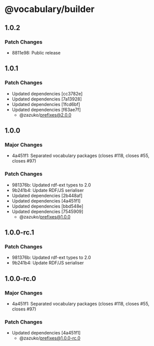 # @vocabulary/builder

## 1.0.2

### Patch Changes

- 8811e98: Public release

## 1.0.1

### Patch Changes

- Updated dependencies [cc3782e]
- Updated dependencies [7a13928]
- Updated dependencies [1fcd6bf]
- Updated dependencies [f63ae7f]
  - @zazuko/prefixes@2.0.0

## 1.0.0

### Major Changes

- 4a451f1: Separated vocabulary packages (closes #118, closes #55, closes #97)

### Patch Changes

- 981376b: Updated rdf-ext types to 2.0
- 9b241b4: Update RDF/JS serialiser
- Updated dependencies [2b448af]
- Updated dependencies [4a451f1]
- Updated dependencies [bbd548e]
- Updated dependencies [7545909]
  - @zazuko/prefixes@1.0.0

## 1.0.0-rc.1

### Patch Changes

- 981376b: Updated rdf-ext types to 2.0
- 9b241b4: Update RDF/JS serialiser

## 1.0.0-rc.0

### Major Changes

- 4a451f1: Separated vocabulary packages (closes #118, closes #55, closes #97)

### Patch Changes

- Updated dependencies [4a451f1]
  - @zazuko/prefixes@1.0.0-rc.0
